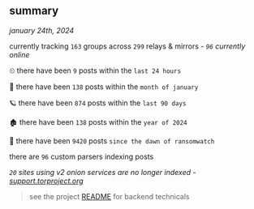 
## summary
_january 24th, 2024_

currently tracking `163` groups across `299` relays & mirrors - _`96` currently online_

⏲ there have been `9` posts within the `last 24 hours`

🦈 there have been `138` posts within the `month of january`

🪐 there have been `874` posts within the `last 90 days`

🏚 there have been `138` posts within the `year of 2024`

🦕 there have been `9420` posts `since the dawn of ransomwatch`

there are `96` custom parsers indexing posts

_`20` sites using v2 onion services are no longer indexed - [support.torproject.org](https://support.torproject.org/onionservices/v2-deprecation/)_

> see the project [README](https://github.com/joshhighet/ransomwatch#ransomwatch--) for backend technicals
